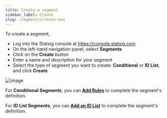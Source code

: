 ```yaml
---
title: Create a segment
sidebar_label: Create
slug: /segments/create-new
---
```


To create a segment, 
- Log into the Statsig console at https://console.statsig.com 
- On the left-hand navigation panel, select **Segments**
- Click on the **Create** button 
- Enter a name and description for your segment
- Select the type of segment you want to create: **Conditional** or **ID List**, and click **Create**

![image](https://user-images.githubusercontent.com/1315028/146094845-ed5c517b-ed06-4170-bf4e-46a4a4a537dc.png)

For **Conditional Segments**, you can **[Add Rules](https://docs.statsig.com/segments/add-rule)** to complete the segment's definition. 

For **ID List Segments**, you can **[Add an ID List](https://docs.statsig.com/segments/add-id-list)** to complete the segment's definition. 
